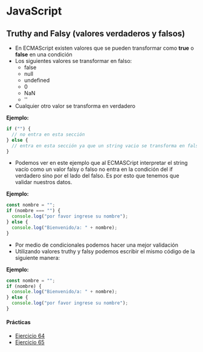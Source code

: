 # JavaScript

## Truthy and Falsy (valores verdaderos y falsos)

- En ECMAScript existen valores que se pueden transformar como **true** o **false** en una condición
- Los siguientes valores se transformar en falso:
  - false
  - null
  - undefined
  - 0
  - NaN
  - ''
- Cualquier otro valor se transforma en verdadero

**Ejemplo:**

```js
if ("") {
  // no entra en esta sección
} else {
  // entra en esta sección ya que un string vacio se transforma en falso
}
```

- Podemos ver en este ejemplo que al ECMASCript interpretar el string vacío como un valor falsy o falso no entra en la condición del if verdadero sino por el lado del falso. Es por esto que tenemos que validar nuestros datos.

**Ejemplo:**

```js
const nombre = "";
if (nombre === "") {
  console.log("por favor ingrese su nombre");
} else {
  console.log("Bienvenido/a: " + nombre);
}
```

- Por medio de condicionales podemos hacer una mejor validación
- Utilizando valores truthy y falsy podemos escribir el mismo código de la siguiente manera:

**Ejemplo:**

```js
const nombre = "";
if (nombre) {
  console.log("Bienvenido/a: " + nombre);
} else {
  console.log("por favor ingrese su nombre");
}
```

#### Prácticas

- [Ejercicio 64](../ejercicios/consignas/js/ej64.md)
- [Ejercicio 65](../ejercicios/consignas/js/ej65.md)
